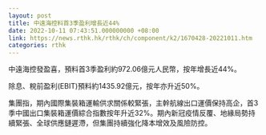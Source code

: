 ```yaml
---
layout: post
title: 中遠海控料首3季盈利增長近44%
date: 2022-10-11 07:43:51.000000000 +08:00
link: https://news.rthk.hk/rthk/ch/component/k2/1670428-20221011.htm
categories: rthk
---
```


中遠海控發盈喜，預料首3季盈利約972.06億元人民幣，按年增長近44%。

除息、稅前盈利(EBIT)預料約1435.92億元，按年亦升近50%。

集團指，期內國際集裝箱運輸供求關係較緊張，主幹航線出口運價保持高企，首3季中國出口集裝箱運價綜合指數按年升近32%。期內新冠疫情反覆、地緣局勢持續緊張、全球供應鏈遲滯，但集團持續強化降本增效及風險防控。

